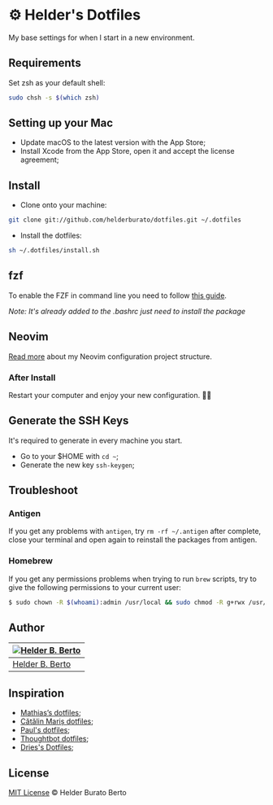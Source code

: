 # ⚙️ Helder's Dotfiles

My base settings for when I start in a new environment.

## Requirements

Set zsh as your default shell:

```bash
sudo chsh -s $(which zsh)
```

## Setting up your Mac

- Update macOS to the latest version with the App Store;
- Install Xcode from the App Store, open it and accept the license agreement;

## Install

- Clone onto your machine:

```bash
git clone git://github.com/helderburato/dotfiles.git ~/.dotfiles
```

- Install the dotfiles:

```bash
sh ~/.dotfiles/install.sh
```

## fzf

To enable the FZF in command line you need to follow [this guide](https://github.com/junegunn/fzf#installation).

_Note: It's already added to the .bashrc just need to install the package_

## Neovim

[Read more](./nvim/.config/nvim/README.md) about my Neovim configuration project structure.

### After Install

Restart your computer and enjoy your new configuration. ✌🏻

## Generate the SSH Keys

It's required to generate in every machine you start.

- Go to your $HOME with `cd ~`;
- Generate the new key `ssh-keygen`;

## Troubleshoot

### Antigen

If you get any problems with `antigen`, try `rm -rf ~/.antigen` after complete, close your terminal and open again to reinstall the packages from antigen.

### Homebrew

If you get any permissions problems when trying to run `brew` scripts, try to give the following permissions to your current user:
```bash
$ sudo chown -R $(whoami):admin /usr/local && sudo chmod -R g+rwx /usr/local
```

## Author

| [![Helder B. Berto](https://avatars3.githubusercontent.com/u/862575?v=3&s=80)](https://github.com/helderburato) |
| ----------------------------------------------------------------------------------------------------- |
| [Helder B. Berto](https://helderburato.com)                                                              |

## Inspiration

- [Mathias’s dotfiles](https://github.com/mathiasbynens/dotfiles);
- [Cătălin Mariș dotfiles](https://github.com/alrra/dotfiles);
- [Paul's dotfiles](https://github.com/paulirish/dotfiles);
- [Thoughtbot dotfiles](https://github.com/thoughtbot/dotfiles);
- [Dries's Dotfiles](https://github.com/driesvints/dotfiles);

## License

[MIT License](LICENSE) © Helder Burato Berto
